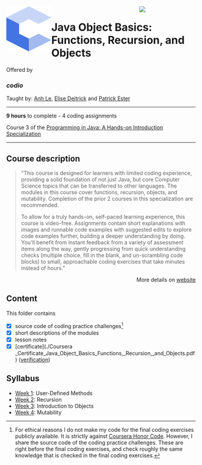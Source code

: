 <a href="https://www.coursera.org/learn/java-object-basics">
  <img src="/img/Java_Object_Basics_Functions,_Recursion,_and_Objects_logo.avif" width="150" align="right">
</a>

<img src="/img/codio_logo.svg" width="120" height="120" align="left">

# Java Object Basics: Functions, Recursion, and Objects

Offered by 
### *codio*

Taught by: [Anh Le](https://www.coursera.org/instructor/ale), 
[Elise Deitrick](https://www.coursera.org/instructor/edeitrick) and
[Patrick Ester](https://www.coursera.org/instructor/~80011875)

---

**9 hours** to complete - 4 coding assignments

Course 3 of the [Programming in Java: A Hands-on Introduction Specialization](../) 

---

## Course description

>"This course is designed for learners with limited coding experience, providing a solid foundation of not just Java, but core Computer Science topics that can be transferred to other languages. The modules in this course cover functions, recursion, objects, and mutability. Completion of the prior 2 courses in this specialization are recommended.
>
>To allow for a truly hands-on, self-paced learning experience, this course is video-free. Assignments contain short explanations with images and runnable code examples with suggested edits to explore code examples further, building a deeper understanding by doing. You'll benefit from instant feedback from a variety of assessment items along the way, gently progressing from quick understanding checks (multiple choice, fill in the blank, and un-scrambling code blocks) to small, approachable coding exercises that take minutes instead of hours."

<p align="right">More details on <a href="https://www.coursera.org/learn/java-object-basics">website</a></p>

## Content
This folder contains 
- [x] source code of coding practice challenges[^1]
- [x] short descriptions of the modules 
- [x] lesson notes 
- [x] [certificate](./Coursera _Certificate_Java_Object_Basics_Functions,_Recursion,_and_Objects.pdf) ([verification](https://coursera.org/verify/28QHACFVFYRV))

## Syllabus
- [Week 1](./Week%201): User-Defined Methods
- [Week 2](./Week%202): Recursion
- [Week 3](./Week%203): Introduction to Objects
- [Week 4](./Week%204): Mutability

[^1]: For ethical reasons I do not make my code for the final coding exercises publicly available. It is strictly against [Coursera Honor Code](https://www.coursera.support/s/article/209818863-Coursera-Honor-Code?language=en_US). However, I share the source code of the coding practice challenges. These are right before the final coding exercises, and check roughly the same knowledge that is checked in the final coding exercises. 
